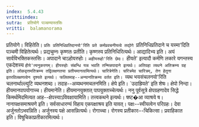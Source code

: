 ```yaml
---
index:  5.4.43
vrittiindex: 
sutra:  प्रतियोगे पञ्चम्यास्तसिः
vritti:  balamanorama 
---
```


प्रतियोगे। विहितेति। `प्रतिः प्रतिनिधिप्रतिदानयो'रिति प्रते कर्मप्रवचनीयत्वे तद्योगे `प्रतिनिधिप्रतिदाने च यस्मा'दिति पञ्चमी विहितेत्यर्थः। प्रद्यचुम्नः कृष्णतः प्रतीति। कृष्णस्य प्रतिनिधिरित्यर्थः। आद्यादिभ्य इति। अयं सार्वविभक्तिकस्तसिः। अपादाने चाऽहोयरुहोः। `अहीयरूहो'रिति छेदः। `हीयते' इत्यादौ कर्मणि लकारे यगन्तस्य एकदेशस्य `हीये'त्यनुकरणम्। हीयरुहोः संबन्धि यन्न भवति तन्मिन्नपादाने इत्यर्थः। अतिग्रहा व्यथने अतिक्रम्य ग्रह इति। लोकवृत्तमतिक्रम्य तद्विलक्षणतया प्रतीयमानत्वमित्यर्थः। चारित्रेणेति। चरित्रमेव चारित्रम्, तेन हेतुना इतरविलक्षणत्वेन दृश्यते इत्यर्थः। फलितमाह--अन्यानतिक्रम्य वर्तत इति। `व्यथ भयसंचलनयो'रिति चलनार्थाल्ल्युटि व्यथनशब्दः। तदाह--अव्यथनमचलनमिति। क्षेपे इति। `उदाह्रियते' इति शेषः। क्षेपो निन्दा। हीयमानपापयोगाच्च। हीयमानेति। हीयमानयुक्तात् पापयुक्ताच्चेत्यर्थः। ननु पूर्वसूत्रे क्षेपग्रहणादेव सिद्धे किमर्थमिदमित्यत आह--क्षेपस्याऽविवक्षायामिति। तत्त्वकथने इत्यर्थः। षष्ट�आ व्याश्रये ष। नानापक्षसमाश्रयणे इति। सर्वसाधारण्यं विहाय एकपक्षाश्रय इति यावत्। पक्षः--स्वीयत्वेन परिग्रहः। देवा अर्जुनतोऽभवन्निति। अर्जुनस्य पक्षे आसन्नित्यर्थः। रोगाच्चा। रोगस्य प्रतीकारः--चिकित्सा। प्रवाहिकात इति। विषूचिकाप्रतीकारमित्यर्थः। 

